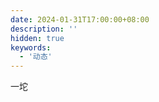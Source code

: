 ```yaml
---
date: 2024-01-31T17:00:00+08:00
description: ''
hidden: true
keywords:
  - '动态'
---
```


一坨

<!--more-->